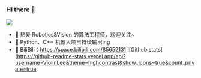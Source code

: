 ### Hi there 👋
![](https://visitor-badge.glitch.me/badge?page_id=ViolinLee)
- 🔭 热爱 Robotics&Vision 的算法工程师，欢迎关注~
- 🌱 Python、C++ 机器人项目持续输出ing
- 🌈 BiliBili：https://space.bilibili.com/85652131
![Github stats](https://github-readme-stats.vercel.app/api?username=ViolinLee&theme=highcontrast&show_icons=true&count_private=true


<!--
**ViolinLee/ViolinLee** is a ✨ _special_ ✨ repository because its `README.md` (this file) appears on your GitHub profile.

Here are some ideas to get you started:

- 🔭 I’m currently working on ...
- 🌱 I’m currently learning ...
- 👯 I’m looking to collaborate on ...
- 🤔 I’m looking for help with ...
- 💬 Ask me about ...
- 📫 How to reach me: ...
- 😄 Pronouns: ...
- ⚡ Fun fact: ...
-->
